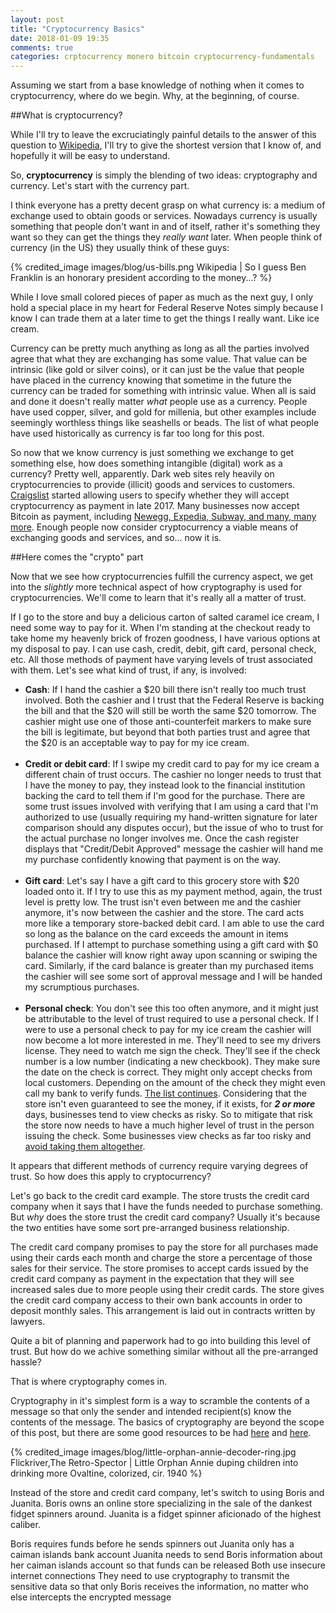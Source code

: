 ```yaml
---
layout: post
title: "Cryptocurrency Basics"
date: 2018-01-09 19:35
comments: true
categories: crptocurrency monero bitcoin cryptocurrency-fundamentals
---
```

Assuming we start from a base knowledge of nothing when it comes to cryptocurrency, where do we begin. Why, at the beginning, of course.

<!--more-->

##What is cryptocurrency?

While I'll try to leave the excruciatingly painful details to the answer of this question to [Wikipedia](https://en.wikipedia.org/wiki/Cryptocurrency), I'll try to give the shortest version that I know of, and hopefully it will be easy to understand.

So, **cryptocurrency** is simply the blending of two ideas: cryptography and currency. Let's start with the currency part.

I think everyone has a pretty decent grasp on what currency is: a medium of exchange used to obtain goods or services. Nowadays currency is usually something that people don't want in and of itself, rather it's something they want so they can get the things they _really want_ later. When people think of currency (in the US) they usually think of these guys:

{% credited_image images/blog/us-bills.png Wikipedia | So I guess Ben Franklin is an honorary president according to the money...? %}

While I love small colored pieces of paper as much as the next guy, I only hold a special place in my heart for Federal Reserve Notes simply because I know I can trade them at a later time to get the things I really want. Like ice cream.

Currency can be pretty much anything as long as all the parties involved agree that what they are exchanging has some value. That value can be intrinsic (like gold or silver coins), or it can just be the value that people have placed in the currency knowing that sometime in the future the currency can be traded for something with intrinsic value. When all is said and done it doesn't really matter _what_ people use as a currency. People have used copper, silver, and gold for millenia, but other examples include seemingly worthless things like seashells or beads. The list of what people have used historically as currency is far too long for this post.

So now that we know currency is just something we exchange to get something else, how does something intangible (digital) work as a currency? Pretty well, apparently. Dark web sites rely heavily on cryptocurrencies to provide (illicit) goods and services to customers. [Craigslist](https://blockexplorer.com/news/craigslist-now-allows-specify-accept-cryptocurrency-payment/) started allowing users to specify whether they will accept cryptocurrency as payment in late 2017. Many businesses now accept Bitcoin as payment, including [Newegg, Expedia, Subway, and many, many more](https://99bitcoins.com/who-accepts-bitcoins-payment-companies-stores-take-bitcoins/). Enough people now consider cryptocurrency a viable means of exchanging goods and services, and so... now it is.

##Here comes the "crypto" part

Now that we see how cryptocurrencies fulfill the currency aspect, we get into the _slightly_ more technical aspect of how cryptography is used for cryptocurrencies. We'll come to learn that it's really all a matter of trust.

If I go to the store and buy a delicious carton of salted caramel ice cream, I need some way to pay for it. When I'm standing at the checkout ready to take home my heavenly brick of frozen goodness, I have various options at my disposal to pay. I can use cash, credit, debit, gift card, personal check, etc. All those methods of payment have varying levels of trust associated with them. Let's see what kind of trust, if any, is involved:

* **Cash**: If I hand the cashier a $20 bill there isn't really too much trust involved. Both the cashier and I trust that the Federal Reserve is backing the bill and that the $20 will still be worth the same $20 tomorrow. The cashier might use one of those anti-counterfeit markers to make sure the bill is legitimate, but beyond that both parties trust and agree that the $20 is an acceptable way to pay for my ice cream.</br></br>
* **Credit or debit card**: If I swipe my credit card to pay for my ice cream a different chain of trust occurs. The cashier no longer needs to trust that I have the money to pay, they instead look to the financial institution backing the card to tell them if I'm good for the purchase. There are some trust issues involved with verifying that I am using a card that I'm authorized to use (usually requiring my hand-written signature for later comparison should any disputes occur), but the issue of who to trust for the actual purchase no longer involves me. Once the cash register displays that "Credit/Debit Approved" message the cashier will hand me my purchase confidently knowing that payment is on the way.</br></br>
* **Gift card**: Let's say I have a gift card to this grocery store with $20 loaded onto it. If I try to use this as my payment method, again, the trust level is pretty low. The trust isn't even between me and the cashier anymore, it's now between the cashier and the store. The card acts more like a temporary store-backed debit card. I am able to use the card so long as the balance on the card exceeds the amount in items purchased. If I attempt to purchase something using a gift card with $0 balance the cashier will know right away upon scanning or swiping the card. Similarly, if the card balance is greater than my purchased items the cashier will see some sort of approval message and I will be handed my scrumptious purchases.</br></br>
* **Personal check**: You don't see this too often anymore, and it might just be attributable to the level of trust required to use a personal check. If I were to use a personal check to pay for my ice cream the cashier will now become a lot more interested in me. They'll need to see my drivers license. They need to watch me sign the check. They'll see if the check number is a low number (indicating a new checkbook). They make sure the date on the check is correct. They might only accept checks from local customers. Depending on the amount of the check they might even call my bank to verify funds. [The list continues](https://www.thebalance.com/avoid-taking-a-bad-check-315218). Considering that the store isn't even guaranteed to see the money, if it exists, for _**2 or more**_ days, businesses tend to view checks as risky. So to mitigate that risk the store now needs to have a much higher level of trust in the person issuing the check. Some businesses view checks as far too risky and [avoid taking them altogether](https://www.bankrate.com/finance/checking/protecting-your-small-business-from-bounced-checks.aspx).

It appears that different methods of currency require varying degrees of trust. So how does this apply to cryptocurrency?

Let's go back to the credit card example. The store trusts the credit card company when it says that I have the funds needed to purchase something. But _why_ does the store trust the credit card company? Usually it's because the two entities have some sort pre-arranged business relationship.

The credit card company promises to pay the store for all purchases made using their cards each month and charge the store a percentage of those sales for their service. The store promises to accept cards issued by the credit card company as payment in the expectation that they will see increased sales due to more people using their credit cards. The store gives the credit card company access to their own bank accounts in order to deposit monthly sales. This arrangement is laid out in contracts written by lawyers.

Quite a bit of planning and paperwork had to go into building this level of trust. But how do we achive something similar without all the pre-arranged hassle?

That is where cryptography comes in.

Cryptography in it's simplest form is a way to scramble the contents of a message so that only the sender and intended recipient(s) know the contents of the message. The basics of cryptography are beyond the scope of this post, but there are some good resources to be had [here](https://blockgeeks.com/guides/cryptocurrencies-cryptography) and [here](https://www.virtru.com/blog/encryption-basics).

{% credited_image images/blog/little-orphan-annie-decoder-ring.jpg Flickriver,The Retro-Spector | Little Orphan Annie duping children into drinking more Ovaltine, colorized, cir. 1940 %}



Instead of the store and credit card company, let's switch to using Boris and Juanita. Boris owns an online store specializing in the sale of the dankest fidget spinners around. Juanita is a fidget spinner aficionado of the highest caliber.




Boris requires funds before he sends spinners out
Juanita only has a caiman islands bank account
Juanita needs to send Boris information about her caiman islands account so that funds can be released
Both use insecure internet connections
They need to use cryptography to transmit the sensitive data so that only Boris receives the information, no matter who else intercepts the encrypted message
